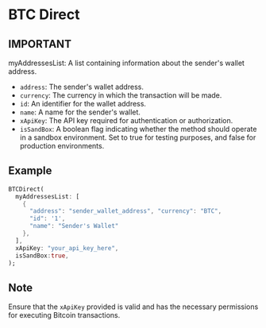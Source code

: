 # BTC Direct

## IMPORTANT
myAddressesList: A list containing information about the sender's wallet
address.
* `address`: The sender's wallet address.
* `currency`: The currency in which the transaction will be made.
* `id`: An identifier for the wallet address.
* `name`: A name for the sender's wallet.
* `xApiKey`: The API key required for authentication or authorization.
* `isSandBox`: A boolean flag indicating whether the method should operate in a sandbox environment. Set to true for testing    purposes, and false for production environments.

## Example
```dart
BTCDirect(
  myAddressesList: [
    {
      "address": "sender_wallet_address", "currency": "BTC",
      "id": '1',
      "name": "Sender's Wallet"
    },
  ],
  xApiKey: "your_api_key_here",
  isSandBox:true,
);
```
## Note
Ensure that the `xApiKey` provided is valid and has the necessary permissions for executing Bitcoin transactions.
